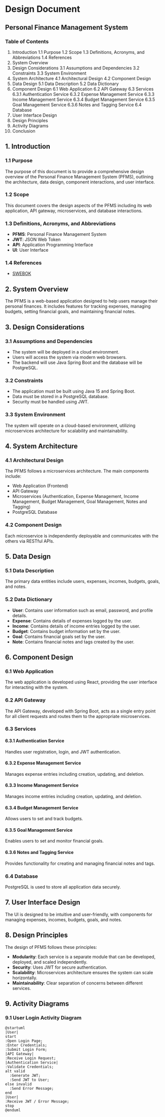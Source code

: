 # Design Document

## Personal Finance Management System

### Table of Contents
1. Introduction
    1.1 Purpose
    1.2 Scope
    1.3 Definitions, Acronyms, and Abbreviations
    1.4 References
2. System Overview
3. Design Considerations
    3.1 Assumptions and Dependencies
    3.2 Constraints
    3.3 System Environment
4. System Architecture
    4.1 Architectural Design
    4.2 Component Design
5. Data Design
    5.1 Data Description
    5.2 Data Dictionary
6. Component Design
    6.1 Web Application
    6.2 API Gateway
    6.3 Services
        6.3.1 Authentication Service
        6.3.2 Expense Management Service
        6.3.3 Income Management Service
        6.3.4 Budget Management Service
        6.3.5 Goal Management Service
        6.3.6 Notes and Tagging Service
    6.4 Database
7. User Interface Design
8. Design Principles
9. Activity Diagrams
10. Conclusion

## 1. Introduction

### 1.1 Purpose
The purpose of this document is to provide a comprehensive design overview of the Personal Finance Management System (PFMS), outlining the architecture, data design, component interactions, and user interface.

### 1.2 Scope
This document covers the design aspects of the PFMS including its web application, API gateway, microservices, and database interactions.

### 1.3 Definitions, Acronyms, and Abbreviations
- **PFMS**: Personal Finance Management System
- **JWT**: JSON Web Token
- **API**: Application Programming Interface
- **UI**: User Interface

### 1.4 References
- [SWEBOK](https://www.computer.org/education/bodies-of-knowledge/software-engineering)

## 2. System Overview
The PFMS is a web-based application designed to help users manage their personal finances. It includes features for tracking expenses, managing budgets, setting financial goals, and maintaining financial notes.

## 3. Design Considerations

### 3.1 Assumptions and Dependencies
- The system will be deployed in a cloud environment.
- Users will access the system via modern web browsers.
- The backend will use Java Spring Boot and the database will be PostgreSQL.

### 3.2 Constraints
- The application must be built using Java 15 and Spring Boot.
- Data must be stored in a PostgreSQL database.
- Security must be handled using JWT.

### 3.3 System Environment
The system will operate on a cloud-based environment, utilizing microservices architecture for scalability and maintainability.

## 4. System Architecture

### 4.1 Architectural Design
The PFMS follows a microservices architecture. The main components include:
- Web Application (Frontend)
- API Gateway
- Microservices (Authentication, Expense Management, Income Management, Budget Management, Goal Management, Notes and Tagging)
- PostgreSQL Database

### 4.2 Component Design
Each microservice is independently deployable and communicates with the others via RESTful APIs.

## 5. Data Design

### 5.1 Data Description
The primary data entities include users, expenses, incomes, budgets, goals, and notes.

### 5.2 Data Dictionary
- **User**: Contains user information such as email, password, and profile details.
- **Expense**: Contains details of expenses logged by the user.
- **Income**: Contains details of income entries logged by the user.
- **Budget**: Contains budget information set by the user.
- **Goal**: Contains financial goals set by the user.
- **Note**: Contains financial notes and tags created by the user.

## 6. Component Design

### 6.1 Web Application
The web application is developed using React, providing the user interface for interacting with the system.

### 6.2 API Gateway
The API Gateway, developed with Spring Boot, acts as a single entry point for all client requests and routes them to the appropriate microservices.

### 6.3 Services

#### 6.3.1 Authentication Service
Handles user registration, login, and JWT authentication.

#### 6.3.2 Expense Management Service
Manages expense entries including creation, updating, and deletion.

#### 6.3.3 Income Management Service
Manages income entries including creation, updating, and deletion.

#### 6.3.4 Budget Management Service
Allows users to set and track budgets.

#### 6.3.5 Goal Management Service
Enables users to set and monitor financial goals.

#### 6.3.6 Notes and Tagging Service
Provides functionality for creating and managing financial notes and tags.

### 6.4 Database
PostgreSQL is used to store all application data securely.

## 7. User Interface Design
The UI is designed to be intuitive and user-friendly, with components for managing expenses, incomes, budgets, goals, and notes.

## 8. Design Principles
The design of PFMS follows these principles:
- **Modularity**: Each service is a separate module that can be developed, deployed, and scaled independently.
- **Security**: Uses JWT for secure authentication.
- **Scalability**: Microservices architecture ensures the system can scale horizontally.
- **Maintainability**: Clear separation of concerns between different services.

## 9. Activity Diagrams

### 9.1 User Login Activity Diagram
```plantuml
@startuml
|User|
start
:Open Login Page;
:Enter Credentials;
:Submit Login Form;
|API Gateway|
:Receive Login Request;
|Authentication Service|
:Validate Credentials;
alt valid
  :Generate JWT;
  :Send JWT to User;
else invalid
  :Send Error Message;
end
|User|
:Receive JWT / Error Message;
stop
@enduml
